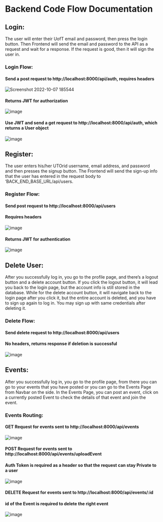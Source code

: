# Backend Code Flow Documentation
## Login: 
The user will enter their UofT email and password, then press the login button. Then Frontend will send the email and password to the API as a request and wait for a response. If the request is good, then it will sign the user in.

### Login Flow:
#### Send a post request to http://localhost:8000/api/auth, requires headers
![Screenshot 2022-10-07 185544](https://user-images.githubusercontent.com/69706702/194673964-259292ff-d3c4-48a8-ae84-84d3753ee81b.png)



#### Returns JWT for authorization
![image](https://user-images.githubusercontent.com/69706702/194673951-ea0a9e3e-c951-41a9-aca7-db74a2584213.png)



#### Use JWT and send a get request to http://localhost:8000/api/auth, which returns a User object
![image](https://user-images.githubusercontent.com/69706702/194674020-cd9d394a-bff3-4da5-b910-1767ec30b72c.png)


## Register: 
The user enters his/her UTOrid username, email address, and password and then presses the signup button. The Frontend will send the sign-up info that the user has entered in the request body to ‘BACK_END_BASE_URL/api/users.

### Register Flow:
#### Send post request to http://localhost:8000/api/users
#### Requires headers
![image](https://user-images.githubusercontent.com/69706702/194674055-547d2c5e-ae57-447c-b22f-d1fae6757eaf.png)


#### Returns JWT for authentication
![image](https://user-images.githubusercontent.com/69706702/194674087-373d84a7-6788-404a-b001-a539537028a8.png)


## Delete User:
After you successfully log in, you go to the profile page, and there’s a logout button and a delete account button. If you click the logout button, it will lead you back to the login page, but the account info is still stored in the database. While for the delete account button, it will navigate back to the login page after you click it, but the entire account is deleted, and you have to sign up again to log in. You may sign up with same credentials after deleting it.

### Delete Flow:
#### Send delete request to http://localhost:8000/api/users
#### No headers, returns response if deletion is successful
![image](https://user-images.githubusercontent.com/69706702/194674125-d7c97d0d-bdd1-422f-b693-0dcbd3f336b4.png)

## Events:
After you successfully log in, you go to the profile page, from there you can go to your events that you have posted or you can go to the Events Page from Navbar on the side. In the Events Page, you can post an event, click on a currently posted Event to check the details of that event and join the event.

### Events Routing:
#### GET Request for events sent to http://localhost:8000/api/events
![image](https://user-images.githubusercontent.com/69706702/197316032-e5e4b2a1-e455-46d7-a6a3-28535d365171.png)

#### POST Request for events sent to http://localhost:8000/api/events/uploadEvent
#### Auth Token is required as a header so that the request can stay Private to a user
![image](https://user-images.githubusercontent.com/69706702/197316138-a53159de-8efa-4f2c-a1c8-14c2512acc0d.png)

#### DELETE Request for events sent to http://localhost:8000/api/events/:id
#### id of the Event is required to delete the right event
![image](https://user-images.githubusercontent.com/69706702/197316080-b1a705ee-cbd5-43f5-8b9f-ac379f5de4e9.png)




